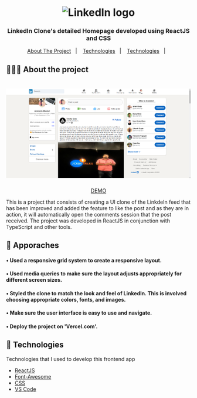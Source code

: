 <h1 align="center">
	<img alt="LinkedIn logo" src="https://upload.wikimedia.org/wikipedia/commons/f/f8/LinkedIn_icon_circle.svg" height="150px" width="150px" />
</h1>

<h3 align="center">
  LinkedIn Clone's detailed Homepage developed using ReactJS and CSS
</h3>


<p align="center">
  <a href="#-about-the-project">About The Project</a>&nbsp;&nbsp;&nbsp;|&nbsp;&nbsp;&nbsp;
  <a href="#-technologies">Technologies</a>&nbsp;&nbsp;&nbsp;|&nbsp;&nbsp;&nbsp;
	<a href="#-apporaches">Technologies</a>&nbsp;&nbsp;&nbsp;|&nbsp;&nbsp;&nbsp;
</p>

## 👨🏻‍💻 About the project

<h1 align="center">
	<img alt="Project Screenshot" src="https://github.com/animeshmandal4400/totalitycorp-frontend-challenge/blob/main/src/assets/Screenshot.png" />
</h1>

<p align="center">
  <a href="https://totalitycorp-frontend-challenge-seven.vercel.app/">DEMO</a>

<p>This is a project that consists of creating a UI clone of the LinkdeIn feed that has been improved and added the feature to like the post and as they are in action, it will automatically open the comments session that the post received. The project was developed in ReactJS in conjunction with TypeScript and other tools.</p>

## 🚚 Apporaches

<h4>• Used a responsive grid system to create a responsive layout. <h4/>
<h4>• Used media queries to make sure the layout adjusts appropriately for different screen sizes.<h4/>
<h4>• Styled the clone to match the look and feel of LinkedIn. This is involved choosing appropriate colors, fonts, and images.<h4/>
<h4>• Make sure the user interface is easy to use and navigate.<h4/>
<h4>• Deploy the project on 'Vercel.com'. <h4/>

## 🚀 Technologies

Technologies that I used to develop this frontend app

- [ReactJS](https://nodejs.org/en)
- [Font-Awesome](https://fontawesome.com/)
- [CSS](https://developer.mozilla.org/en-US/docs/Web/CSS)
- [VS Code](https://code.visualstudio.com)

